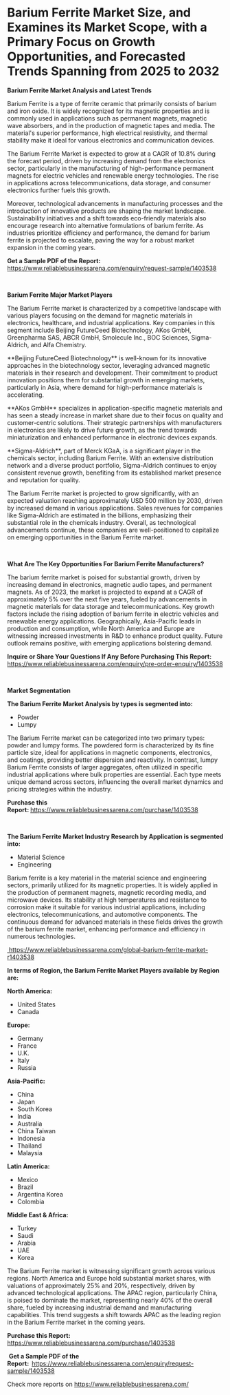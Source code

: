 <p><h1>Barium Ferrite Market Size, and Examines its Market Scope, with a Primary Focus on Growth Opportunities, and Forecasted Trends Spanning from 2025 to 2032</h1></p><p><strong>Barium Ferrite Market Analysis and Latest Trends</strong></p>
<p><p>Barium Ferrite is a type of ferrite ceramic that primarily consists of barium and iron oxide. It is widely recognized for its magnetic properties and is commonly used in applications such as permanent magnets, magnetic wave absorbers, and in the production of magnetic tapes and media. The material's superior performance, high electrical resistivity, and thermal stability make it ideal for various electronics and communication devices. </p><p>The Barium Ferrite Market is expected to grow at a CAGR of 10.8% during the forecast period, driven by increasing demand from the electronics sector, particularly in the manufacturing of high-performance permanent magnets for electric vehicles and renewable energy technologies. The rise in applications across telecommunications, data storage, and consumer electronics further fuels this growth. </p><p>Moreover, technological advancements in manufacturing processes and the introduction of innovative products are shaping the market landscape. Sustainability initiatives and a shift towards eco-friendly materials also encourage research into alternative formulations of barium ferrite. As industries prioritize efficiency and performance, the demand for barium ferrite is projected to escalate, paving the way for a robust market expansion in the coming years.</p></p>
<p><strong>Get a Sample PDF of the Report:&nbsp;</strong> <a href="https://www.reliablebusinessarena.com/enquiry/request-sample/1403538?utm_campaign=1892&utm_medium=2&utm_source=Github&utm_content=ia&utm_term=13012025&utm_id=barium-ferrite">https://www.reliablebusinessarena.com/enquiry/request-sample/1403538</a></p>
<p>&nbsp;</p>
<p><strong>Barium Ferrite Major Market Players</strong></p>
<p><p>The Barium Ferrite market is characterized by a competitive landscape with various players focusing on the demand for magnetic materials in electronics, healthcare, and industrial applications. Key companies in this segment include Beijing FutureCeed Biotechnology, AKos GmbH, Greenpharma SAS, ABCR GmbH, Smolecule Inc., BOC Sciences, Sigma-Aldrich, and Alfa Chemistry.</p><p>**Beijing FutureCeed Biotechnology** is well-known for its innovative approaches in the biotechnology sector, leveraging advanced magnetic materials in their research and development. Their commitment to product innovation positions them for substantial growth in emerging markets, particularly in Asia, where demand for high-performance materials is accelerating.</p><p>**AKos GmbH** specializes in application-specific magnetic materials and has seen a steady increase in market share due to their focus on quality and customer-centric solutions. Their strategic partnerships with manufacturers in electronics are likely to drive future growth, as the trend towards miniaturization and enhanced performance in electronic devices expands.</p><p>**Sigma-Aldrich**, part of Merck KGaA, is a significant player in the chemicals sector, including Barium Ferrite. With an extensive distribution network and a diverse product portfolio, Sigma-Aldrich continues to enjoy consistent revenue growth, benefiting from its established market presence and reputation for quality.</p><p>The Barium Ferrite market is projected to grow significantly, with an expected valuation reaching approximately USD 500 million by 2030, driven by increased demand in various applications. Sales revenues for companies like Sigma-Aldrich are estimated in the billions, emphasizing their substantial role in the chemicals industry. Overall, as technological advancements continue, these companies are well-positioned to capitalize on emerging opportunities in the Barium Ferrite market.</p></p>
<p>&nbsp;</p>
<p><strong>What Are The Key Opportunities For Barium Ferrite Manufacturers?</strong></p>
<p><p>The barium ferrite market is poised for substantial growth, driven by increasing demand in electronics, magnetic audio tapes, and permanent magnets. As of 2023, the market is projected to expand at a CAGR of approximately 5% over the next five years, fueled by advancements in magnetic materials for data storage and telecommunications. Key growth factors include the rising adoption of barium ferrite in electric vehicles and renewable energy applications. Geographically, Asia-Pacific leads in production and consumption, while North America and Europe are witnessing increased investments in R&D to enhance product quality. Future outlook remains positive, with emerging applications bolstering demand.</p></p>
<p><strong>Inquire or Share Your Questions If Any Before Purchasing This Report:</strong> <a href="https://www.reliablebusinessarena.com/enquiry/pre-order-enquiry/1403538?utm_campaign=1892&utm_medium=2&utm_source=Github&utm_content=ia&utm_term=13012025&utm_id=barium-ferrite">https://www.reliablebusinessarena.com/enquiry/pre-order-enquiry/1403538</a></p>
<p>&nbsp;</p>
<p><strong>Market Segmentation</strong></p>
<p><strong>The Barium Ferrite Market Analysis by types is segmented into:</strong></p>
<p><ul><li>Powder</li><li>Lumpy</li></ul></p>
<p><p>The Barium Ferrite market can be categorized into two primary types: powder and lumpy forms. The powdered form is characterized by its fine particle size, ideal for applications in magnetic components, electronics, and coatings, providing better dispersion and reactivity. In contrast, lumpy Barium Ferrite consists of larger aggregates, often utilized in specific industrial applications where bulk properties are essential. Each type meets unique demand across sectors, influencing the overall market dynamics and pricing strategies within the industry.</p></p>
<p><strong>Purchase this Report:&nbsp;</strong><a href="https://www.reliablebusinessarena.com/purchase/1403538?utm_campaign=1892&utm_medium=2&utm_source=Github&utm_content=ia&utm_term=13012025&utm_id=barium-ferrite">https://www.reliablebusinessarena.com/purchase/1403538</a></p>
<p>&nbsp;</p>
<p><strong>The Barium Ferrite Market Industry Research by Application is segmented into:</strong></p>
<p><ul><li>Material Science</li><li>Engineering</li></ul></p>
<p><p>Barium ferrite is a key material in the material science and engineering sectors, primarily utilized for its magnetic properties. It is widely applied in the production of permanent magnets, magnetic recording media, and microwave devices. Its stability at high temperatures and resistance to corrosion make it suitable for various industrial applications, including electronics, telecommunications, and automotive components. The continuous demand for advanced materials in these fields drives the growth of the barium ferrite market, enhancing performance and efficiency in numerous technologies.</p></p>
<p><a href="https://www.reliablebusinessarena.com/global-barium-ferrite-market-r1403538?utm_campaign=1892&utm_medium=2&utm_source=Github&utm_content=ia&utm_term=13012025&utm_id=barium-ferrite">&nbsp;https://www.reliablebusinessarena.com/global-barium-ferrite-market-r1403538</a></p>
<p><strong>In terms of Region, the Barium Ferrite Market Players available by Region are:</strong></p>
<p>
    <p> <strong> North America: </strong>
        <ul>
            <li>United States</li>
            <li>Canada</li>
        </ul>
        </p> 
    <p> <strong> Europe: </strong>
        <ul>
            <li>Germany</li>
            <li>France</li>
            <li>U.K.</li>
            <li>Italy</li>
            <li>Russia</li>
        </ul>
        </p> 
    <p> <strong> Asia-Pacific: </strong>
        <ul>
            <li>China</li>
            <li>Japan</li>
            <li>South Korea</li>
            <li>India</li>
            <li>Australia</li>
            <li>China Taiwan</li>
            <li>Indonesia</li>
            <li>Thailand</li>
            <li>Malaysia</li>
        </ul>
        </p> 
    <p> <strong> Latin America: </strong>
        <ul>
            <li>Mexico</li>
            <li>Brazil</li>
            <li>Argentina Korea</li>
            <li>Colombia</li>
        </ul>
        </p> 
    <p> <strong> Middle East & Africa: </strong>
        <ul>
            <li>Turkey</li>
            <li>Saudi</li>
            <li>Arabia</li>
            <li>UAE</li>
            <li>Korea</li>
        </ul>
    </p>
    </p>
<p><p>The Barium Ferrite market is witnessing significant growth across various regions. North America and Europe hold substantial market shares, with valuations of approximately 25% and 20%, respectively, driven by advanced technological applications. The APAC region, particularly China, is poised to dominate the market, representing nearly 40% of the overall share, fueled by increasing industrial demand and manufacturing capabilities. This trend suggests a shift towards APAC as the leading region in the Barium Ferrite market in the coming years.</p></p>
<p><strong>Purchase this Report: </strong><a href="https://www.reliablebusinessarena.com/purchase/1403538?utm_campaign=1892&utm_medium=2&utm_source=Github&utm_content=ia&utm_term=13012025&utm_id=barium-ferrite">https://www.reliablebusinessarena.com/purchase/1403538</a></p>
<p>&nbsp;<strong>Get a Sample PDF of the Report:&nbsp;&nbsp;</strong><a href="https://www.reliablebusinessarena.com/enquiry/request-sample/1403538?utm_campaign=1892&utm_medium=2&utm_source=Github&utm_content=ia&utm_term=13012025&utm_id=barium-ferrite">https://www.reliablebusinessarena.com/enquiry/request-sample/1403538</a></p>
<p><strong></strong></p>
<p>Check more reports on <a href="https://www.reliablebusinessarena.com/?utm_campaign=1892&utm_medium=2&utm_source=Github&utm_content=ia&utm_term=13012025&utm_id=barium-ferrite">https://www.reliablebusinessarena.com/</a></p>